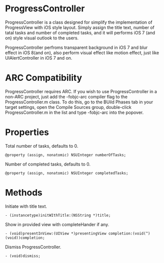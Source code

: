 # ProgressController
ProgressController is a class designed for simplify the implementation of ProgressView with iOS style layout.
Simply assign the title text, number of tatal tasks and number of completed tasks, 
and it will performs iOS 7 (and on) style visual outlook to the users.

ProgressController perfroms transparent background in iOS 7 and blur effect in iOS 8(and on), 
also perform visual effect like motion effect, just like UIAlertController in iOS 7 and on.

# ARC Compatibility
ProgressController requires ARC. If you wish to use ProgressController in a non-ARC project, just add the -fobjc-arc compiler flag to the ProgressController.m class. To do this, go to the BUild Phases tab in your target settings, open the Compile Sources group, double-click ProgressController.m in the list and type -fobjc-arc into the popover.

# Properties
Total number of tasks, defaults to 0.

	@property (assign, nonatomic) NSUInteger numberOfTasks;
	
Number of completed tasks, defaults to 0.

	@property (assign, nonatomic) NSUInteger completedTasks;
	
	
# Methods
Initiate with title text. 
 
	- (instancetype)initWIthTitle:(NSString *)title;

Show in provided view with completeHander if any. 

	- (void)presentInView:(UIView *)presentingView completion:(void(^)(void))completion;

Dismiss ProgressController.

	- (void)dismiss;

